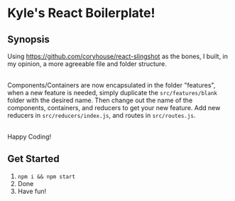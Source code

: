 # Kyle's React Boilerplate! 

## Synopsis
Using https://github.com/coryhouse/react-slingshot as the bones, I built, in my opinion, a more agreeable file and folder structure. <br/><br/>

Components/Containers are now encapsulated in the folder "features", when a new feature is needed, simply duplicate the `src/features/blank` folder with the desired name. Then change out the name of the components, containers, and reducers to get your new feature. Add new reducers in `src/reducers/index.js`, and routes in `src/routes.js`. <br/><br/>

Happy Coding!

## Get Started

1. `npm i && npm start`
2. Done
3. Have fun!
